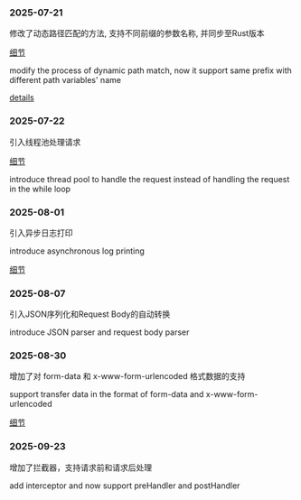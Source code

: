 ### 2025-07-21
修改了动态路径匹配的方法, 支持不同前缀的参数名称, 并同步至Rust版本

[细节](https://github.com/FTBoojux/plp/blob/main/documents/DevelopmentJournal/250721.pathvariablesForRust.md)

modify the process of dynamic path match, now it support same prefix with different path variables' name

[details](https://github.com/FTBoojux/plp/blob/main/documents/DevelopmentJournal/250721.pathvariablesForRust.en.md)

### 2025-07-22
引入线程池处理请求

[细节](https://github.com/FTBoojux/plp/blob/main/documents/DevelopmentJournal/250722.stressTestOnSingleMachine.en.md)

introduce thread pool to handle the request instead of handling the request in the while loop

### 2025-08-01
引入异步日志打印

introduce asynchronous log printing

[细节](https://github.com/FTBoojux/plp/blob/main/documents/DevelopmentJournal/250801.asynchronousLogPrint.md)

### 2025-08-07
引入JSON序列化和Request Body的自动转换

introduce JSON parser and request body parser

### 2025-08-30
增加了对 form-data 和 x-www-form-urlencoded 格式数据的支持

support transfer data  in the format of form-data and x-www-form-urlencoded

[细节](https://github.com/FTBoojux/plp/blob/main/documents/DevelopmentJournal/250830.formDataAndUrlencoded.md)

### 2025-09-23
增加了拦截器，支持请求前和请求后处理

add interceptor and now support preHandler and postHandler